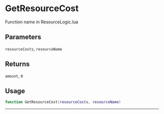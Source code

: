 # GetResourceCost
Function name in ResourceLogic.lua
## Parameters
`resourceCosts`, `resourceName`
## Returns
`amount`, `0`
## Usage
```lua
function GetResourceCost(resourceCosts, resourceName)
```
---
